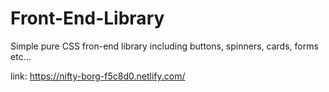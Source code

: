 # Front-End-Library

Simple pure CSS fron-end library including buttons, spinners, cards, forms etc...

link: https://nifty-borg-f5c8d0.netlify.com/
